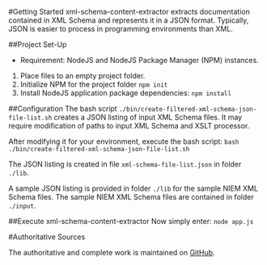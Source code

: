 #Getting Started
xml-schema-content-extractor extracts documentation contained in XML Schema and represents it in a JSON format.  Typically, JSON is easier to process in programming environments than XML.

##Project Set-Up
  * Requirement: NodeJS and NodeJS Package Manager (NPM) instances.
  
  1. Place files to an empty project folder.
  2. Initialize NPM for the project folder
      `npm init`  
  3. Install NodeJS application package dependencies:
      `npm install`
      
##Configuration
The bash script `./bin/create-filtered-xml-schema-json-file-list.sh` creates a JSON listing of input XML Schema files.  It may require modification of paths to input XML Schema and XSLT processor.  

After modifying it for your environment, execute the bash script:
  `bash ./bin/create-filtered-xml-schema-json-file-list.sh`

The JSON listing is created in file `xml-schema-file-list.json` in folder `./lib`. 

A sample JSON listing is provided in folder `./lib` for the sample NIEM XML Schema files.  The sample NIEM XML Schema files are contained in folder `./input`.

##Execute xml-schema-content-extractor
Now simply enter:
  `node app.js`

#Authoritative Sources

The authoritative and complete work is maintained on [GitHub](https://github.com/gmoyanollc/xml-schema-content-extractor).
